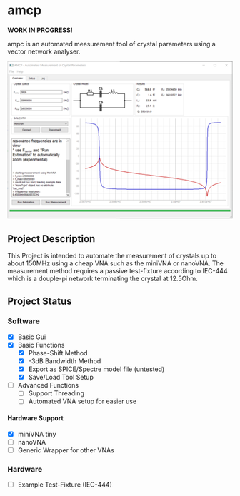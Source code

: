 # amcp
**WORK IN PROGRESS!**

ampc is an automated measurement tool of crystal parameters using a vector network analyser. 

![Gui_Example](python3/gui/images/gui_overview.png)

## Project Description
This Project is intended to automate the measurement of crystals up to about 150MHz using a cheap VNA such as the miniVNA or nanoVNA. The measurement method requires a passive test-fixture according to IEC-444 which is a douple-pi network terminating the crystal at 12.5Ohm.

## Project Status
### Software
- [X] Basic Gui
- [X] Basic Functions
  - [X] Phase-Shift Method
  - [X] -3dB Bandwidth Method
  - [X] Export as SPICE/Spectre model file (untested)
  - [X] Save/Load Tool Setup
- [ ] Advanced Functions
  - [ ] Support Threading
  - [ ] Automated VNA setup for easier use

#### Hardware Support
- [X] miniVNA tiny 
- [ ] nanoVNA 
- [ ] Generic Wrapper for other VNAs

### Hardware
- [ ] Example Test-Fixture (IEC-444)
